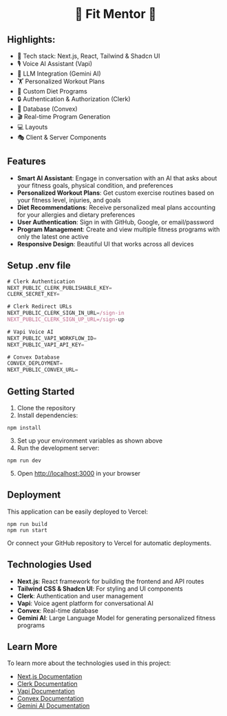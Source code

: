 <h1 align="center">💪 Fit Mentor 🤖</h1>

<!-- ![Demo App](/public/screenshot-for-readme.png) -->

## Highlights:

- 🚀 Tech stack: Next.js, React, Tailwind & Shadcn UI
- 🎙️ Voice AI Assistant (Vapi)
- 🧠 LLM Integration (Gemini AI)
- 🏋️ Personalized Workout Plans
- 🥗 Custom Diet Programs
- 🔒 Authentication & Authorization (Clerk)
- 💾 Database (Convex)
- 🎬 Real-time Program Generation
- 💻 Layouts
- 🎭 Client & Server Components

## Features

- **Smart AI Assistant**: Engage in conversation with an AI that asks about your fitness goals, physical condition, and preferences
- **Personalized Workout Plans**: Get custom exercise routines based on your fitness level, injuries, and goals
- **Diet Recommendations**: Receive personalized meal plans accounting for your allergies and dietary preferences
- **User Authentication**: Sign in with GitHub, Google, or email/password
- **Program Management**: Create and view multiple fitness programs with only the latest one active
- **Responsive Design**: Beautiful UI that works across all devices

## Setup .env file

```js
# Clerk Authentication
NEXT_PUBLIC_CLERK_PUBLISHABLE_KEY=
CLERK_SECRET_KEY=

# Clerk Redirect URLs
NEXT_PUBLIC_CLERK_SIGN_IN_URL=/sign-in
NEXT_PUBLIC_CLERK_SIGN_UP_URL=/sign-up

# Vapi Voice AI
NEXT_PUBLIC_VAPI_WORKFLOW_ID=
NEXT_PUBLIC_VAPI_API_KEY=

# Convex Database
CONVEX_DEPLOYMENT=
NEXT_PUBLIC_CONVEX_URL=
```

## Getting Started

1. Clone the repository
2. Install dependencies:

```shell
npm install
```

3. Set up your environment variables as shown above
4. Run the development server:

```shell
npm run dev
```

5. Open [http://localhost:3000](http://localhost:3000) in your browser

## Deployment

This application can be easily deployed to Vercel:

```shell
npm run build
npm run start
```

Or connect your GitHub repository to Vercel for automatic deployments.

## Technologies Used

- **Next.js**: React framework for building the frontend and API routes
- **Tailwind CSS & Shadcn UI**: For styling and UI components
- **Clerk**: Authentication and user management
- **Vapi**: Voice agent platform for conversational AI
- **Convex**: Real-time database
- **Gemini AI**: Large Language Model for generating personalized fitness programs

## Learn More

To learn more about the technologies used in this project:

- [Next.js Documentation](https://nextjs.org/docs)
- [Clerk Documentation](https://clerk.com/docs)
- [Vapi Documentation](https://docs.vapi.ai)
- [Convex Documentation](https://docs.convex.dev)
- [Gemini AI Documentation](https://ai.google.dev/gemini-api)
